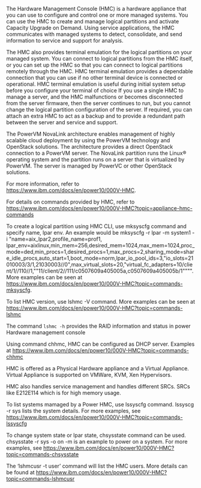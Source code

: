 The Hardware Management Console (HMC) is a hardware appliance that you can use to configure and control one or more managed systems. You can use the HMC to create and manage logical partitions and activate Capacity Upgrade on Demand. Using service applications, the HMC communicates with managed systems to detect, consolidate, and send information to service and support for analysis.

The HMC also provides terminal emulation for the logical partitions on your managed system. You can connect to logical partitions from the HMC itself, or you can set up the HMC so that you can connect to logical partitions remotely through the HMC. HMC terminal emulation provides a dependable connection that you can use if no other terminal device is connected or operational. HMC terminal emulation is useful during initial system setup before you configure your terminal of choice If you use a single HMC to manage a server, and the HMC malfunctions or becomes disconnected from the server firmware, then the server continues to run, but you cannot change the logical partition configuration of the server. If required, you can attach an extra HMC to act as a backup and to provide a redundant path between the server and service and support.

The PowerVM NovaLink architecture enables management of highly scalable cloud deployment by using the PowerVM technology and OpenStack solutions. The architecture provides a direct OpenStack connection to a PowerVM server. The NovaLink partition runs the Linux® operating system and the partition runs on a server that is virtualized by PowerVM. The server is managed by PowerVC or other OpenStack solutions.

For more information, refer to https://www.ibm.com/docs/en/power10/000V-HMC. 

For details on commands provided by HMC, refer to https://www.ibm.com/docs/en/power10/000V-HMC?topic=appliance-hmc-commands

To create a logical partition using HMC CLI, use mksyscfg command and specify name, lpar env. An example would be mksyscfg -r lpar -m system1 -i "name=aix_lpar2,profile_name=prof1,
lpar_env=aixlinux,min_mem=256,desired_mem=1024,max_mem=1024,proc_mode=ded,min_procs=1,desired_procs=1,max_procs=2,sharing_mode=share_idle_procs,auto_start=1,boot_mode=norm,lpar_io_pool_ids=3,\"io_slots=21010003/3/1,21030003//0\",max_virtual_slots=20,\"virtual_fc_adapters=10/client/1//110//1,\"\"11/client/2//111/c0507609a405005a,c0507609a405005b/1\"\"\"". More examples can be seen at https://www.ibm.com/docs/en/power10/000V-HMC?topic=commands-mksyscfg. 

To list HMC version, use lshmc -V command. More examples can be seen at https://www.ibm.com/docs/en/power10/000V-HMC?topic=commands-lshmc

The command `lshmc -h` provides the RAID information and status in power Hardware management console

Using command chhmc, HMC can be configured as DHCP server. Examples at https://www.ibm.com/docs/en/power10/000V-HMC?topic=commands-chhmc

HMC is offered as a Physical Hardware appliance and a Virtual Appliance. Virtual Appliance is supported on VMWare, KVM, Xen Hypervisors. 

HMC also handles service management and handles different SRCs. SRCs like E212E114 which is for high memory usage.

To list systems mamaged by a Power HMC, use lssyscfg command. lssyscg -r sys lists the system details. For more examples, see https://www.ibm.com/docs/en/power10/000V-HMC?topic=commands-lssyscfg

To change system state or lpar state, chsysstate command can be used. chsysstate -r sys -o on -m <managed system> is an example to power on a system. For more examples, see https://www.ibm.com/docs/en/power10/000V-HMC?topic=commands-chsysstate

The ‘lshmcusr -t user’ command will list the HMC users. More details can be found at https://www.ibm.com/docs/en/power10/000V-HMC?topic=commands-lshmcusr


